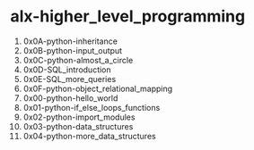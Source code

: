 # alx-higher_level_programming
1. 0x0A-python-inheritance
2. 0x0B-python-input_output
3. 0x0C-python-almost_a_circle
4. 0x0D-SQL_introduction
5. 0x0E-SQL_more_queries
6. 0x0F-python-object_relational_mapping
7. 0x00-python-hello_world
8. 0x01-python-if_else_loops_functions
9. 0x02-python-import_modules
10. 0x03-python-data_structures
11. 0x04-python-more_data_structures
